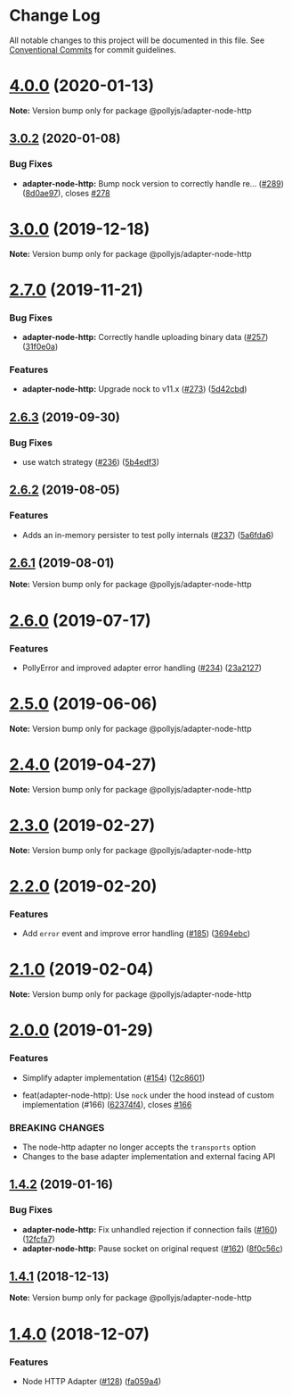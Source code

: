 # Change Log

All notable changes to this project will be documented in this file.
See [Conventional Commits](https://conventionalcommits.org) for commit guidelines.

# [4.0.0](https://github.com/netflix/pollyjs/tree/master/packages/@pollyjs/adapter-node-http/compare/v3.0.2...v4.0.0) (2020-01-13)

**Note:** Version bump only for package @pollyjs/adapter-node-http





## [3.0.2](https://github.com/netflix/pollyjs/tree/master/packages/@pollyjs/adapter-node-http/compare/v3.0.1...v3.0.2) (2020-01-08)


### Bug Fixes

* **adapter-node-http:** Bump nock version to correctly handle re… ([#289](https://github.com/netflix/pollyjs/tree/master/packages/@pollyjs/adapter-node-http/issues/289)) ([8d0ae97](https://github.com/netflix/pollyjs/tree/master/packages/@pollyjs/adapter-node-http/commit/8d0ae97)), closes [#278](https://github.com/netflix/pollyjs/tree/master/packages/@pollyjs/adapter-node-http/issues/278)





# [3.0.0](https://github.com/netflix/pollyjs/tree/master/packages/@pollyjs/adapter-node-http/compare/v2.7.0...v3.0.0) (2019-12-18)

**Note:** Version bump only for package @pollyjs/adapter-node-http





# [2.7.0](https://github.com/netflix/pollyjs/tree/master/packages/@pollyjs/adapter-node-http/compare/v2.6.3...v2.7.0) (2019-11-21)


### Bug Fixes

* **adapter-node-http:** Correctly handle uploading binary data ([#257](https://github.com/netflix/pollyjs/tree/master/packages/@pollyjs/adapter-node-http/issues/257)) ([31f0e0a](https://github.com/netflix/pollyjs/tree/master/packages/@pollyjs/adapter-node-http/commit/31f0e0a))


### Features

* **adapter-node-http:** Upgrade nock to v11.x ([#273](https://github.com/netflix/pollyjs/tree/master/packages/@pollyjs/adapter-node-http/issues/273)) ([5d42cbd](https://github.com/netflix/pollyjs/tree/master/packages/@pollyjs/adapter-node-http/commit/5d42cbd))





## [2.6.3](https://github.com/netflix/pollyjs/tree/master/packages/@pollyjs/adapter-node-http/compare/v2.6.2...v2.6.3) (2019-09-30)


### Bug Fixes

* use watch strategy ([#236](https://github.com/netflix/pollyjs/tree/master/packages/@pollyjs/adapter-node-http/issues/236)) ([5b4edf3](https://github.com/netflix/pollyjs/tree/master/packages/@pollyjs/adapter-node-http/commit/5b4edf3))





## [2.6.2](https://github.com/netflix/pollyjs/tree/master/packages/@pollyjs/adapter-node-http/compare/v2.6.1...v2.6.2) (2019-08-05)


### Features

* Adds an in-memory persister to test polly internals ([#237](https://github.com/netflix/pollyjs/tree/master/packages/@pollyjs/adapter-node-http/issues/237)) ([5a6fda6](https://github.com/netflix/pollyjs/tree/master/packages/@pollyjs/adapter-node-http/commit/5a6fda6))





## [2.6.1](https://github.com/netflix/pollyjs/tree/master/packages/@pollyjs/adapter-node-http/compare/v2.6.0...v2.6.1) (2019-08-01)

**Note:** Version bump only for package @pollyjs/adapter-node-http





# [2.6.0](https://github.com/netflix/pollyjs/tree/master/packages/@pollyjs/adapter-node-http/compare/v2.5.0...v2.6.0) (2019-07-17)


### Features

* PollyError and improved adapter error handling ([#234](https://github.com/netflix/pollyjs/tree/master/packages/@pollyjs/adapter-node-http/issues/234)) ([23a2127](https://github.com/netflix/pollyjs/tree/master/packages/@pollyjs/adapter-node-http/commit/23a2127))





# [2.5.0](https://github.com/netflix/pollyjs/tree/master/packages/@pollyjs/adapter-node-http/compare/v2.4.0...v2.5.0) (2019-06-06)

**Note:** Version bump only for package @pollyjs/adapter-node-http





# [2.4.0](https://github.com/netflix/pollyjs/tree/master/packages/@pollyjs/adapter-node-http/compare/v2.3.2...v2.4.0) (2019-04-27)

**Note:** Version bump only for package @pollyjs/adapter-node-http





# [2.3.0](https://github.com/netflix/pollyjs/tree/master/packages/@pollyjs/adapter-node-http/compare/v2.2.0...v2.3.0) (2019-02-27)

**Note:** Version bump only for package @pollyjs/adapter-node-http





# [2.2.0](https://github.com/netflix/pollyjs/tree/master/packages/@pollyjs/adapter-node-http/compare/v2.1.0...v2.2.0) (2019-02-20)


### Features

* Add `error` event and improve error handling ([#185](https://github.com/netflix/pollyjs/tree/master/packages/[@pollyjs](https://github.com/pollyjs)/adapter-node-http/issues/185)) ([3694ebc](https://github.com/netflix/pollyjs/tree/master/packages/@pollyjs/adapter-node-http/commit/3694ebc))





# [2.1.0](https://github.com/netflix/pollyjs/tree/master/packages/@pollyjs/adapter-node-http/compare/v2.0.0...v2.1.0) (2019-02-04)

**Note:** Version bump only for package @pollyjs/adapter-node-http





# [2.0.0](https://github.com/netflix/pollyjs/tree/master/packages/@pollyjs/adapter-node-http/compare/v1.4.2...v2.0.0) (2019-01-29)


### Features

* Simplify adapter implementation ([#154](https://github.com/netflix/pollyjs/tree/master/packages/[@pollyjs](https://github.com/pollyjs)/adapter-node-http/issues/154)) ([12c8601](https://github.com/netflix/pollyjs/tree/master/packages/@pollyjs/adapter-node-http/commit/12c8601))


*  feat(adapter-node-http): Use `nock` under the hood instead of custom implementation (#166) ([62374f4](https://github.com/netflix/pollyjs/tree/master/packages/@pollyjs/adapter-node-http/commit/62374f4)), closes [#166](https://github.com/netflix/pollyjs/tree/master/packages/@pollyjs/adapter-node-http/issues/166)


### BREAKING CHANGES

* The node-http adapter no longer accepts the `transports` option
* Changes to the base adapter implementation and external facing API





## [1.4.2](https://github.com/netflix/pollyjs/tree/master/packages/@pollyjs/adapter-node-http/compare/v1.4.1...v1.4.2) (2019-01-16)


### Bug Fixes

* **adapter-node-http:** Fix unhandled rejection if connection fails ([#160](https://github.com/netflix/pollyjs/tree/master/packages/[@pollyjs](https://github.com/pollyjs)/adapter-node-http/issues/160)) ([12fcfa7](https://github.com/netflix/pollyjs/tree/master/packages/@pollyjs/adapter-node-http/commit/12fcfa7))
* **adapter-node-http:** Pause socket on original request ([#162](https://github.com/netflix/pollyjs/tree/master/packages/[@pollyjs](https://github.com/pollyjs)/adapter-node-http/issues/162)) ([8f0c56c](https://github.com/netflix/pollyjs/tree/master/packages/@pollyjs/adapter-node-http/commit/8f0c56c))





## [1.4.1](https://github.com/netflix/pollyjs/tree/master/packages/@pollyjs/adapter-node-http/compare/v1.4.0...v1.4.1) (2018-12-13)

**Note:** Version bump only for package @pollyjs/adapter-node-http





# [1.4.0](https://github.com/netflix/pollyjs/tree/master/packages/@pollyjs/adapter-node-http/compare/v1.3.2...v1.4.0) (2018-12-07)


### Features

* Node HTTP Adapter ([#128](https://github.com/netflix/pollyjs/tree/master/packages/[@pollyjs](https://github.com/pollyjs)/adapter-node-http/issues/128)) ([fa059a4](https://github.com/netflix/pollyjs/tree/master/packages/@pollyjs/adapter-node-http/commit/fa059a4))
